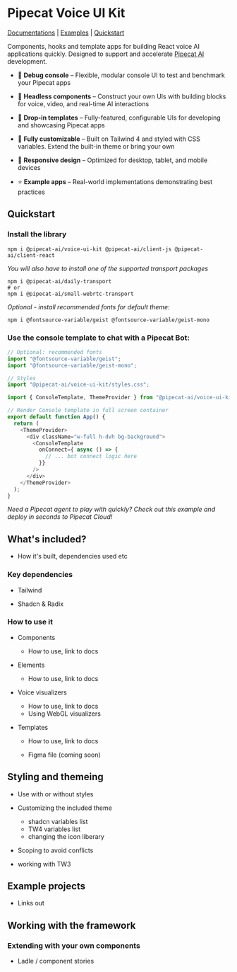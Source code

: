# Pipecat Voice UI Kit

[Documentations](./docs) | [Examples](./examples) | [Quickstart](#Quickstart)

Components, hooks and template apps for building React voice AI applications quickly. Designed to support and accelerate [Pipecat AI](https://github.com/pipecat-ai/pipecat) development.

- 🔬 **Debug console** – Flexible, modular console UI to test and benchmark your Pipecat apps

- 🔌 **Headless components** – Construct your own UIs with building blocks for voice, video, and real-time AI interactions

- 🚀 **Drop-in templates** – Fully-featured, configurable UIs for developing and showcasing Pipecat apps

- 💅 **Fully customizable** – Built on Tailwind 4 and styled with CSS variables. Extend the built-in theme or bring your own

- 📱 **Responsive design** – Optimized for desktop, tablet, and mobile devices

- ⭐ **Example apps** – Real-world implementations demonstrating best practices

## Quickstart

### Install the library

```shell
npm i @pipecat-ai/voice-ui-kit @pipecat-ai/client-js @pipecat-ai/client-react
```

_You will also have to install one of the supported transport packages_

```shell
npm i @pipecat-ai/daily-transport
# or
npm i @pipecat-ai/small-webrtc-transport
```

_Optional - install recommended fonts for default theme_:

```shell
npm i @fontsource-variable/geist @fontsource-variable/geist-mono
```

### Use the console template to chat with a Pipecat Bot:

```typescript
// Optional: recommended fonts
import "@fontsource-variable/geist";
import "@fontsource-variable/geist-mono";

// Styles
import "@pipecat-ai/voice-ui-kit/styles.css";

import { ConsoleTemplate, ThemeProvider } from "@pipecat-ai/voice-ui-kit";

// Render Console template in full screen container
export default function App() {
  return (
    <ThemeProvider>
      <div className="w-full h-dvh bg-background">
        <ConsoleTemplate
          onConnect={ async () => {
            // ... bot connect logic here
          }}
        />
      </div>
    </ThemeProvider>
  );
}
```

_Need a Pipecat agent to play with quickly? Check out this example and deploy in seconds to Pipecat Cloud!_

## What's included?

- How it's built, dependencies used etc

### Key dependencies

- Tailwind

- Shadcn & Radix

### How to use it

- Components
  - How to use, link to docs

- Elements
  - How to use, link to docs

- Voice visualizers
  - How to use, link to docs
  - Using WebGL visualizers

- Templates
  - How to use, link to docs

  - Figma file (coming soon)

## Styling and themeing

- Use with or without styles

- Customizing the included theme
  - shadcn variables list
  - TW4 variables list
  - changing the icon liberary

- Scoping to avoid conflicts
- working with TW3

## Example projects

- Links out

## Working with the framework

### Extending with your own components

- Ladle / component stories
